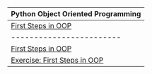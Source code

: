 | Python Object Oriented Programming  | 
| ---------------- |
| <a href="1.First Steps in OOP">First Steps in OOP</a>     | 
| ------------------------ |
| <a href="1.First Steps in OOP/First Steps in OOP - Lab">First Steps in OOP</a>     |
| <a href="1.First Steps in OOP/First Steps in OOP - Exercise">Exercise: First Steps in OOP</a> |
